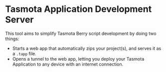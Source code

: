 # Tasmota Application Development Server

This tool aims to simplify Tasmota Berry script development by doing two things:

* Starts a web app that automatically zips your project(s), and serves it as a `.tapp` file.
* Opens a tunnel to the web app, letting you deploy your Tasmota Application to any device with an internet connection.